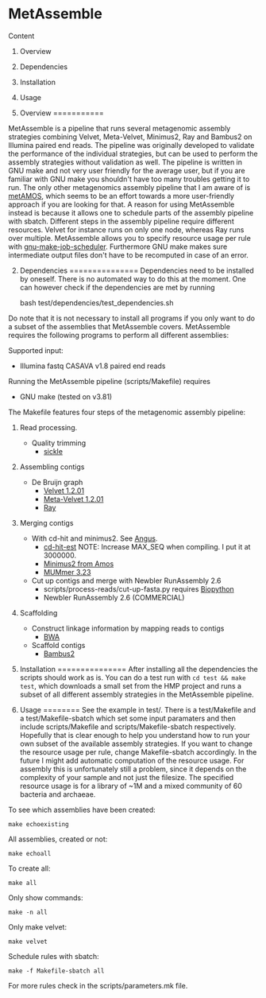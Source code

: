 MetAssemble
===========

Content

1. Overview
2. Dependencies
3. Installation
4. Usage

1. Overview
===========

MetAssemble is a pipeline that runs several metagenomic assembly strategies
combining Velvet, Meta-Velvet, Minimus2, Ray and Bambus2 on Illumina paired end
reads. The pipeline was originally developed to validate the performance of the
individual strategies, but can be used to perform the assembly strategies
without validation as well. The pipeline is written in GNU make and not very
user friendly for the average user, but if you are familiar with GNU make you
shouldn't have too many troubles getting it to run. The only other metagenomics
assembly pipeline that I am aware of is [metAMOS], which seems to be an effort
towards a more user-friendly approach if you are looking for that. A reason for
using MetAssemble instead is because it allows one to schedule parts of the
assembly pipeline with sbatch. Different steps in the assembly pipeline require
different resources. Velvet for instance runs on only one node, whereas Ray
runs over multiple. MetAssemble allows you to specify resource usage per rule
with [gnu-make-job-scheduler]. Furthermore GNU make makes sure intermediate
output files don't have to be recomputed in case of an error.

[metAMOS]: https://github.com/treangen/metAMOS/
[gnu-make-job-scheduler]: https://github.com/inodb/gnu-make-job-scheduler

2. Dependencies
===============
Dependencies need to be installed by oneself. There is no automated way to do this at the moment.
One can however check if the dependencies are met by running

    bash test/dependencies/test_dependencies.sh

Do note that it is not necessary to install all programs if you only want to do
a subset of the assemblies that MetAssemble covers. MetAssemble requires the
following programs to perform all different assemblies:

Supported input:

- Illumina fastq CASAVA v1.8 paired end reads

Running the MetAssemble pipeline (scripts/Makefile) requires

- GNU make (tested on v3.81)

The Makefile features four steps of the metagenomic assembly pipeline:

1. Read processing.
    - Quality trimming
        * [sickle](https://github.com/najoshi/sickle) 

2. Assembling contigs
    - De Bruijn graph
        * [Velvet 1.2.01](http://www.ebi.ac.uk/~zerbino/velvet/)
        * [Meta-Velvet 1.2.01](http://metavelvet.dna.bio.keio.ac.jp/)
        * [Ray](http://denovoassembler.sourceforge.net/)

3. Merging contigs
    - With cd-hit and minimus2. See [Angus](http://ged.msu.edu/angus/metag-assembly-2011/velvet-multik.html).
        * [cd-hit-est](http://weizhong-lab.ucsd.edu/cd-hit/) NOTE: Increase MAX_SEQ when compiling. I put it at 3000000.
        * [Minimus2 from Amos](http://sourceforge.net/apps/mediawiki/amos/index.php?title=Minimus2)
        * [MUMmer 3.23](http://sourceforge.net/projects/mummer/files/)
    - Cut up contigs and merge with Newbler RunAssembly 2.6
        * scripts/process-reads/cut-up-fasta.py requires [Biopython](http://biopython.org/wiki/Main_Page)
        * Newbler RunAssembly 2.6 (COMMERCIAL)

4. Scaffolding
    - Construct linkage information by mapping reads to contigs
        * [BWA](http://bio-bwa.sourceforge.net/)
    - Scaffold contigs
        * [Bambus2](http://sourceforge.net/apps/mediawiki/amos/index.php?title=Bambus2)


3. Installation
===============
After installing all the dependencies the scripts should work as is. You can do
a test run with `cd test && make test`, which downloads a small set from the
HMP project and runs a subset of all different assembly strategies in the
MetAssemble pipeline.

4. Usage
========
See the example in test/. There is a test/Makefile and a test/Makefile-sbatch
which set some input paramaters and then include scripts/Makefile and
scripts/Makefile-sbatch respectively. Hopefully that is clear enough to help
you understand how to run your own subset of the available assembly strategies.
If you want to change the resource usage per rule, change Makefile-sbatch
accordingly. In the future I might add automatic computation of the resource
usage. For assembly this is unfortunately still a problem, since it depends on
the complexity of your sample and not just the filesize. The specified resource
usage is for a library of ~1M and a mixed community of 60 bacteria and
archaeae.

To see which assemblies have been created:

    make echoexisting

All assemblies, created or not:

    make echoall

To create all:

    make all

Only show commands:

    make -n all

Only make velvet:

    make velvet

Schedule rules with sbatch:

    make -f Makefile-sbatch all

For more rules check in the scripts/parameters.mk file.
